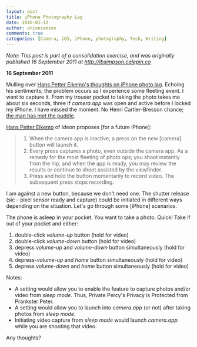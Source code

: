 ```yaml
---
layout: post
title: iPhone Photography Lag
date: 2016-01-12
author: onionsamson
comments: true
categories: [Camera, iOS, iPhone, photography, Tech, Writing]
---
```

<p><em>Note: This post is part of a consolidation exercise, and was originally published 16 September 2011 at <a href="http://ibsimpson.calepin.co">http://ibsimpson.calepin.co</a></em></p>

<p><strong>16 September 2011</strong></p>

<p>Mulling over <a href="http://openideas.ideon.co/2011/instagram-is-far-from-instant" title="Instagram is far from Instant">Hans Petter Eikemo's thoughts on iPhone photo lag</a>. Echoing his sentiments; the problem occurs as I experience some fleeting event. I want to capture it. From my trouser pocket to taking the photo takes me about six seconds, three if <em>camera.app</em> was open and active before I locked my iPhone. I have missed the moment. No Henri Cartier-Bresson chance; <a href="http://www.henricartierbresson.org/hcb/home_en.htm" title="Foundation Henri Cartier-Bresson">the man has met the puddle</a>.</p>

<p><a href="http://openideas.ideon.co" title="Ideon Open Ideas">Hans Petter Eikemo</a> of Ideon proposes [for a future iPhone]:</p>

<blockquote>
  <ol>
  <li>When the camera app is inactive, a press on the new [camera] button will launch it.</li>
  <li>Every press captures a photo, even outside the camera app. As a remedy for the most fleeting of photo ops; you shoot instantly from the hip, and when the app is ready, you may review the results or continue to shoot assisted by the viewfinder.</li>
  <li>Press and hold the button momentarily to record video. The subsequent press stops recording.</li>
  </ol>
</blockquote>

<p>I am against a new button, because we don't need one. The shutter release (sic - pixel sensor ready and capture) could be initiated in different ways depending on the situation. Let's go through some [iPhone] scenarios.</p>

<p>The phone is asleep in your pocket. You want to take a photo. Quick! Take if out of your pocket and either:</p>

<ol>
<li>double-click <em>volume-up</em> button (hold for video)</li>
<li>double-click <em>volume-down</em> button (hold for video)</li>
<li>depress <em>volume-up</em> and <em>volume-down</em> button simultaneously (hold for video)</li>
<li>depress-<em>volume-up</em> and <em>home</em> button simultaneously (hold for video)</li>
<li>depress <em>volume-down</em> and <em>home</em> button simultaneously (hold for video)</li>
</ol>

<p>Notes:</p>

<ul>
<li>A setting would allow you to enable the feature to capture photos and/or video from <em>sleep mode</em>. Thus, Private Percy's Privacy is Protected from Prankster Peter.</li>
<li>A setting would allow you to launch into <em>camera.app</em> (or not) after taking photos from <em>sleep mode</em>.</li>
<li>Initiating video capture from <em>sleep mode</em> would launch <em>camera.app</em> while you are shooting that video.</li>
</ul>

<p>Any thoughts?</p>
